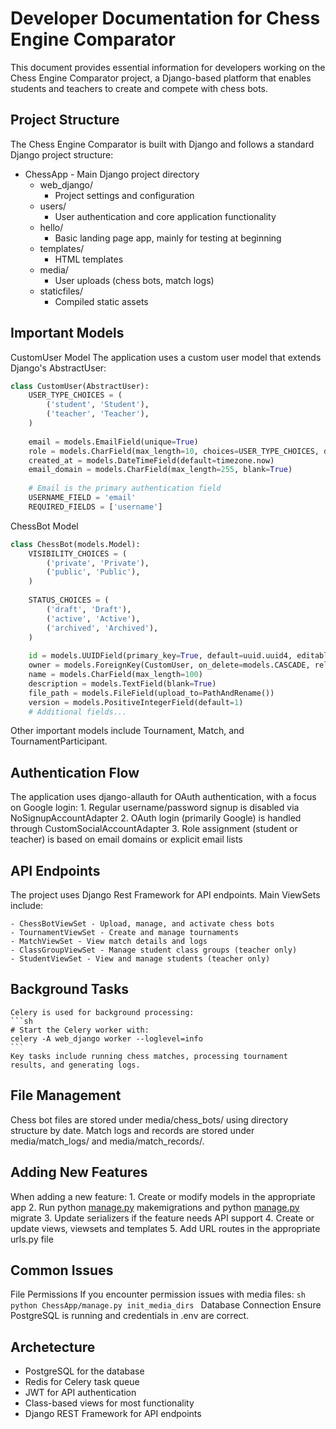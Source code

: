 # Developer Documentation for Chess Engine Comparator
This document provides essential information for developers working on the Chess Engine Comparator project, a Django-based platform that enables students and teachers to create and compete with chess bots.

## Project Structure
The Chess Engine Comparator is built with Django and follows a standard Django project structure:

- ChessApp - Main Django project directory
    - web_django/ 
        - Project settings and configuration
    - users/ 
        - User authentication and core application functionality
    - hello/ 
        - Basic landing page app, mainly for testing at beginning
    - templates/ 
        - HTML templates
    - media/ 
        - User uploads (chess bots, match logs)
    - staticfiles/ 
        - Compiled static assets
        
## Important Models
CustomUser Model
The application uses a custom user model that extends Django's AbstractUser:

```py
class CustomUser(AbstractUser):
    USER_TYPE_CHOICES = (
        ('student', 'Student'),
        ('teacher', 'Teacher'),
    )
    
    email = models.EmailField(unique=True)
    role = models.CharField(max_length=10, choices=USER_TYPE_CHOICES, default='student')
    created_at = models.DateTimeField(default=timezone.now)
    email_domain = models.CharField(max_length=255, blank=True)
    
    # Email is the primary authentication field
    USERNAME_FIELD = 'email'
    REQUIRED_FIELDS = ['username']
```

ChessBot Model
```py
class ChessBot(models.Model):
    VISIBILITY_CHOICES = (
        ('private', 'Private'),
        ('public', 'Public'),
    )
    
    STATUS_CHOICES = (
        ('draft', 'Draft'),
        ('active', 'Active'),
        ('archived', 'Archived'),
    )
    
    id = models.UUIDField(primary_key=True, default=uuid.uuid4, editable=False)
    owner = models.ForeignKey(CustomUser, on_delete=models.CASCADE, related_name='chess_bots')
    name = models.CharField(max_length=100)
    description = models.TextField(blank=True)
    file_path = models.FileField(upload_to=PathAndRename())
    version = models.PositiveIntegerField(default=1)
    # Additional fields...
```
Other important models include Tournament, Match, and TournamentParticipant.

## Authentication Flow
The application uses django-allauth for OAuth authentication, with a focus on Google login:
    1. Regular username/password signup is disabled via NoSignupAccountAdapter
    2. OAuth login (primarily Google) is handled through CustomSocialAccountAdapter
    3. Role assignment (student or teacher) is based on email domains or explicit email lists

## API Endpoints
The project uses Django Rest Framework for API endpoints. Main ViewSets include:

    - ChessBotViewSet - Upload, manage, and activate chess bots
    - TournamentViewSet - Create and manage tournaments
    - MatchViewSet - View match details and logs
    - ClassGroupViewSet - Manage student class groups (teacher only)
    - StudentViewSet - View and manage students (teacher only)

## Background Tasks
    Celery is used for background processing:
    ```sh
    # Start the Celery worker with:
    celery -A web_django worker --loglevel=info
    ```
    Key tasks include running chess matches, processing tournament results, and generating logs.

## File Management
Chess bot files are stored under media/chess_bots/ using directory structure by date. Match logs and records are stored under media/match_logs/ and media/match_records/.

## Adding New Features
When adding a new feature:
    1. Create or modify models in the appropriate app
    2. Run python [manage.py](http://_vscodecontentref_/20) makemigrations and python [manage.py](http://_vscodecontentref_/21) migrate
    3. Update serializers if the feature needs API support
    4. Create or update views, viewsets and templates
    5. Add URL routes in the appropriate urls.py file

## Common Issues
File Permissions
    If you encounter permission issues with media files:
    ```sh
    python ChessApp/manage.py init_media_dirs
    ```
Database Connection
    Ensure PostgreSQL is running and credentials in .env are correct.

## Archetecture
- PostgreSQL for the database
- Redis for Celery task queue
- JWT for API authentication
- Class-based views for most functionality
- Django REST Framework for API endpoints
